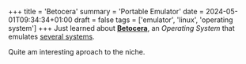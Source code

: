 +++
title = 'Betocera'
summary = 'Portable Emulator'
date = 2024-05-01T09:34:34+01:00
draft = false
tags = ['emulator', 'linux', 'operating system']
+++
Just learned about [**Betocera**](https://batocera.org/), an *Operating System* that emulates [several systems](https://wiki.batocera.org/systems).

Quite am interesting aproach to the niche.
